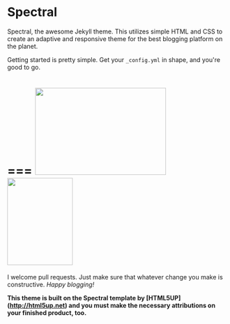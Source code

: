 # Spectral
Spectral, the awesome Jekyll theme. This utilizes simple HTML and CSS to create an adaptive and responsive theme for the best blogging platform on the planet.

Getting started is pretty simple. Get your `_config.yml` in shape, and you're good to go.

===
<img src="https://raw.github.com/umangraghuvanshi/spectral/master/images/screenshot-desktop.png" width="300" height="200" />
<img src="https://raw.github.com/umangraghuvanshi/spectral/master/images/screenshot-mobile.png" width="150" height="200" />
===
I welcome pull requests. Just make sure that whatever change you make is constructive. *Happy blogging!*

__**This theme is built on the Spectral template by [HTML5UP] (http://html5up.net) and you must make the necessary attributions on your finished product, too.**__

